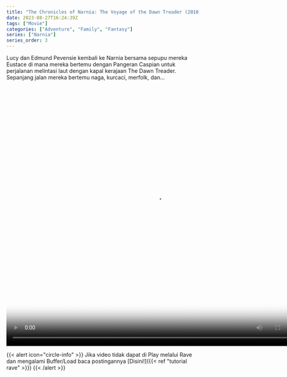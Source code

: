 ```yaml
---
title: "The Chronicles of Narnia: The Voyage of the Dawn Treader (2010)"
date: 2023-08-27T16:24:39Z
tags: ["Movie"]
categories: ["Adventure", "Family", "Fantasy"]
series: ["Narnia"]
series_order: 3
---
```


Lucy dan Edmund Pevensie kembali ke Narnia bersama sepupu mereka Eustace di mana mereka bertemu dengan Pangeran Caspian untuk perjalanan melintasi laut dengan kapal kerajaan The Dawn Treader. Sepanjang jalan mereka bertemu naga, kurcaci, merfolk, dan...

<video width="780" height="680" poster="https://www.themoviedb.org/t/p/original/AhTNmGhPzVGj9g5oz5VlFP3IhlR.jpg" controls>
  <source src="https://kp3d-my.sharepoint.com/personal/ryoo_kp3d_onmicrosoft_com/_layouts/15/download.aspx?share=EV5SAsxXVP1AtsY4rq1nQ2wBnxwOg75aC2VV6HJ7-VasKQ" type="video/mp4">
</video>

{{< alert icon="circle-info" >}}
Jika video tidak dapat di Play melalui Rave dan mengalami Buffer/Load baca postingannya [Disini!]({{< ref "tutorial rave" >}})
{{< /alert >}}

